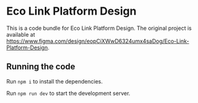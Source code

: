 
  # Eco Link Platform Design

  This is a code bundle for Eco Link Platform Design. The original project is available at https://www.figma.com/design/eopCiXWwD6324umx4saDog/Eco-Link-Platform-Design.

  ## Running the code

  Run `npm i` to install the dependencies.

  Run `npm run dev` to start the development server.
  